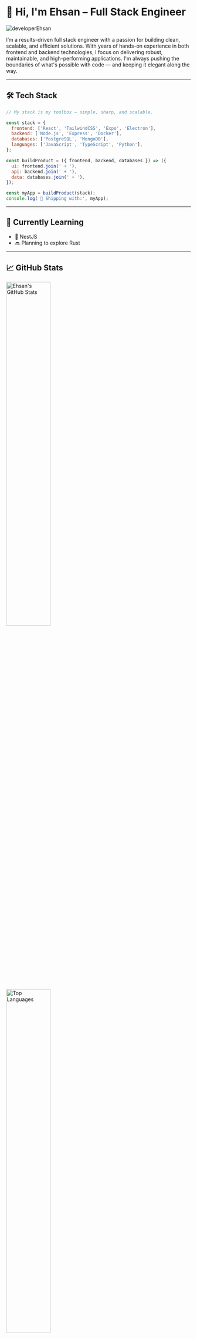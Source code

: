 # 👋 Hi, I'm Ehsan – Full Stack Engineer
<p> <img src="https://komarev.com/ghpvc/?username=developerEhsan&label=Profile%20views&color=0e75b6&style=flat" alt="developerEhsan" /> </p>

I’m a results-driven full stack engineer with a passion for building clean, scalable, and efficient solutions. With years of hands-on experience in both frontend and backend technologies, I focus on delivering robust, maintainable, and high-performing applications. I'm always pushing the boundaries of what's possible with code — and keeping it elegant along the way.

---

## 🛠 Tech Stack
<div style="display:'flex';">
  <div>

```js
// My stack is my toolbox — simple, sharp, and scalable.

const stack = {
  frontend: ['React', 'TailwindCSS', 'Expo', 'Electron'],
  backend: ['Node.js', 'Express', 'Docker'],
  databases: ['PostgreSQL', 'MongoDB'],
  languages: ['JavaScript', 'TypeScript', 'Python'],
};

const buildProduct = ({ frontend, backend, databases }) => ({
  ui: frontend.join(' + '),
  api: backend.join(' + '),
  data: databases.join(' + '),
});

const myApp = buildProduct(stack);
console.log('🚀 Shipping with:', myApp);
```

  </div>
</div>

---

## 🌱 Currently Learning

- 📘 NestJS
- 🔜 Planning to explore Rust

---

## 📈 GitHub Stats

<div>

<!-- GitHub Stats -->
<img 
  src="https://github-readme-stats.vercel.app/api?username=developerEhsan&show_icons=true&hide_border=true&theme=github_dark" 
  alt="Ehsan's GitHub Stats" width="49%" 
/>

<!-- Top Languages -->
<img 
  src="https://github-readme-stats.vercel.app/api/top-langs/?username=developerEhsan&layout=compact&hide_border=true&theme=github_dark" 
  alt="Top Languages" width="49%" 
/>

</div>

---

## 📫 Let's Connect

- 🌐 Website: [developerEhsan.vercel.app](https://developerEhsan.vercel.app)
- 💼 LinkedIn: [@developerEhsan](https://www.linkedin.com/in/developer-ehsan)
- 📝 Medium: [@developerEhsan](https://medium.com/@developerEhsan)
- 🧑‍💻 Dev.to: [@developerEhsan](https://dev.to/developerEhsan)
- 📧 Email: ehsanshahid787@gmail.com

---

## 💬 A Little More About Me

When I’m not coding, you’ll find me lifting weights at the gym or diving into the world of anime. I believe discipline, like code, compounds over time — and I apply that mindset to everything I do.

---
